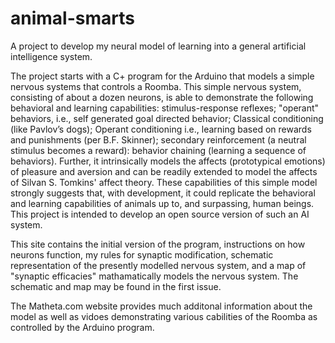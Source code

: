 # animal-smarts
A project to develop my neural model of learning into a general artificial intelligence system.

The project starts with a C+ program for the Arduino that models a simple nervous systems that controls a Roomba.  This simple nervous system, consisting of about a dozen neurons, is able to demonstrate the following behavioral and learning capabilities:
stimulus-response reflexes; "operant" behaviors, i.e., self generated goal directed behavior; Classical conditioning (like
Pavlov’s dogs); Operant conditioning i.e., learning based on rewards and punishments (per B.F. Skinner); secondary reinforcement
(a neutral stimulus becomes a reward): behavior chaining (learning a sequence of behaviors).  Further, it intrinsically models
the affects (prototypical emotions) of pleasure and aversion and can be readily extended to model the affects of Silvan S.
Tomkins' affect theory.  These capabilities of this simple model strongly suggests that, with development, it could replicate the behavioral and learning capabilities of animals up to, and surpassing, human beings. This project is intended to develop an
open source version of such an AI system.

This site contains the initial version of the program, instructions on how neurons function, my rules for synaptic modification,
schematic representation of the presently modelled nervous system, and a map of "synaptic efficacies" mathamatically models the 
nervous system.  The schematic and map may be found in the first issue.

The Matheta.com website provides much additonal information about the model as well as vidoes demonstrating various cabilities
of the Roomba as controlled by the Arduino program.
